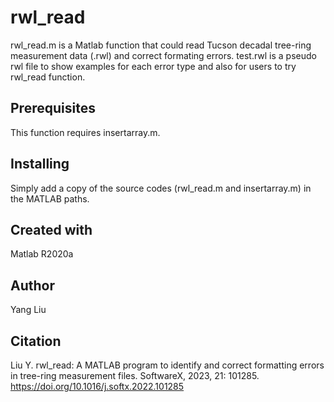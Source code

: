 # rwl_read
rwl_read.m is a Matlab function that could read Tucson decadal tree-ring measurement data (.rwl) and correct formating errors.
test.rwl is a pseudo rwl file to show examples for each error type and also for users to try rwl_read function.
## Prerequisites
This function requires insertarray.m.
## Installing
Simply add a copy of the source codes (rwl_read.m and insertarray.m) in the MATLAB paths.
## Created with
Matlab R2020a
## Author
Yang Liu
## Citation
Liu Y. rwl_read: A MATLAB program to identify and correct formatting errors in tree-ring measurement files. SoftwareX, 2023, 21: 101285. https://doi.org/10.1016/j.softx.2022.101285
